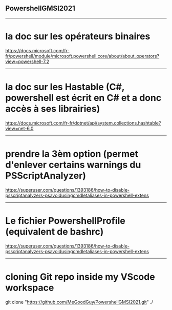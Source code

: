 ## PowershellGMSI2021



---
# la doc sur les opérateurs binaires

https://docs.microsoft.com/fr-fr/powershell/module/microsoft.powershell.core/about/about_operators?view=powershell-7.2



---
# la doc sur les Hastable (C#, powershell est écrit en C# et a donc accès à ses librairies)

https://docs.microsoft.com/fr-fr/dotnet/api/system.collections.hashtable?view=net-6.0




---
# prendre la 3èm option (permet d'enlever certains warnings du PSScriptAnalyzer)

https://superuser.com/questions/1393186/how-to-disable-psscriptanalyzers-psavoidusingcmdletaliases-in-powershell-extens




---
# Le fichier PowershellProfile (equivalent de bashrc)

https://superuser.com/questions/1393186/how-to-disable-psscriptanalyzers-psavoidusingcmdletaliases-in-powershell-extens

---
# cloning Git repo inside my VScode workspace
git clone "https://github.com/MeGoodGuy/PowershellGMSI2021.git" ./


